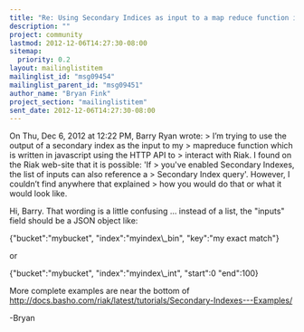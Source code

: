 ```yaml
---
title: "Re: Using Secondary Indices as input to a map reduce function in Riak"
description: ""
project: community
lastmod: 2012-12-06T14:27:30-08:00
sitemap:
  priority: 0.2
layout: mailinglistitem
mailinglist_id: "msg09454"
mailinglist_parent_id: "msg09451"
author_name: "Bryan Fink"
project_section: "mailinglistitem"
sent_date: 2012-12-06T14:27:30-08:00
---
```



On Thu, Dec 6, 2012 at 12:22 PM, Barry Ryan  wrote:
&gt; I’m trying to use the output of a secondary index as the input to my
&gt; mapreduce function which is written in javascript using the HTTP API to
&gt; interact with Riak. I found on the Riak web-site that it is possible: 'If
&gt; you've enabled Secondary Indexes, the list of inputs can also reference a
&gt; Secondary Index query'. However, I couldn’t find anywhere that explained
&gt; how you would do that or what it would look like.

Hi, Barry. That wording is a little confusing … instead of a list, the
"inputs" field should be a JSON object like:

 {"bucket":"mybucket",
 "index":"myindex\\_bin",
 "key":"my exact match"}

or

 {"bucket":"mybucket",
 "index":"myindex\\_int",
 "start":0
 "end":100}

More complete examples are near the bottom of
http://docs.basho.com/riak/latest/tutorials/Secondary-Indexes---Examples/

-Bryan

